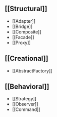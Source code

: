 ## [[Structural]]
- [[Adapter]]
- [[Bridge]]
- [[Composite]]
- [[Facade]]
- [[Proxy]]
## [[Creational]]
- [[AbstractFactory]]
## [[Behavioral]]
- [[Strategy]]
- [[Observer]]
- [[Command]]